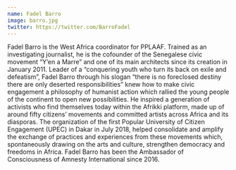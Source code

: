 ```yaml
---
name: Fadel Barro
image: barro.jpg
twitter: https://twitter.com/BarroFadel
---
```

Fadel Barro is the West Africa coordinator for PPLAAF. Trained as an investigating journalist, he is the cofounder of the Senegalese civic movement “Y’en a Marre” and one of its main architects since its creation in January 2011. Leader of a “conquering youth who turn its back on exile and defeatism”, Fadel Barro through his slogan “there is no foreclosed destiny there are only deserted responsibilities” knew how to make civic engagement a philosophy of humanist action which rallied the young people of the continent to open new possibilities. He inspired a generation of activists who find themselves today within the Afrikki platform, made up of around fifty citizens’ movements and committed artists across Africa and its diasporas. The organization of the first Popular University of Citizen Engagement (UPEC) in Dakar in July 2018, helped consolidate and amplify the exchange of practices and experiences from these movements which, spontaneously drawing on the arts and culture, strengthen democracy and freedoms in Africa. Fadel Barro has been the Ambassador of Consciousness of Amnesty International since 2016.
